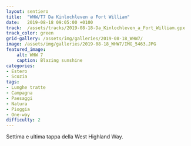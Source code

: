 ```yaml
---
layout: sentiero
title:  "WHW/T7 Da Kinlochleven a Fort William"
date:   2019-08-18 09:05:00 +0100
track:  /assets/tracks/2019-08-18-Da_Kinlochleven_a_Fort_William.gpx
track_color: green
grid-gallery: /assets/img/galleries/2019-08-18_WHW7/
image: /assets/img/galleries/2019-08-18_WHW7/IMG_5463.JPG
featured_image:
    alt: WHW 7
    caption: Blazing sunshine
categories:
- Estero
- Scozia
tags:
- Lunghe tratte
- Campagna
- Paesaggi
- Natura
- Pioggia
- One-way
difficulty: 2
---
```


Settima e ultima tappa della West Highland Way.
